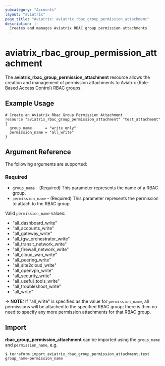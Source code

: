 ```yaml
---
subcategory: "Accounts"
layout: "aviatrix"
page_title: "Aviatrix: aviatrix_rbac_group_permission_attachment"
description: |-
  Creates and manages Aviatrix RBAC group permission attachments
---
```


# aviatrix_rbac_group_permission_attachment

The **aviatrix_rbac_group_permission_attachment** resource allows the creation and management of permission attachments to Aviatrix (Role-Based Access Control) RBAC groups.

## Example Usage

```hcl
# Create an Aviatrix Rbac Group Permission Attachment
resource "aviatrix_rbac_group_permission_attachment" "test_attachment" {
  group_name      = "write_only"
  permission_name = "all_write"
}
```

## Argument Reference

The following arguments are supported:

### Required
* `group_name` - (Required) This parameter represents the name of a RBAC group.
* `permission_name` - (Required) This parameter represents the permission to attach to the RBAC group.

Valid `permission_name` values:

* "all_dashboard_write"
* "all_accounts_write"
* "all_gateway_write"
* "all_tgw_orchestrator_write"
* "all_transit_network_write"
* "all_firewall_network_write"
* "all_cloud_wan_write"
* "all_peering_write"
* "all_site2cloud_write"
* "all_openvpn_write"
* "all_security_write"
* "all_useful_tools_write"
* "all_troubleshoot_write"
* "all_write"

-> **NOTE:** If "all_write" is specified as the value for `permission_name`, all permissions will be attached to the specified RBAC group; there is then no need to specify any more permission attachments for that RBAC group.

## Import

**rbac_group_permission_attachment** can be imported using the `group_name` and `permission_name`, e.g.

```
$ terraform import aviatrix_rbac_group_permission_attachment.test group_name~permission_name
```

